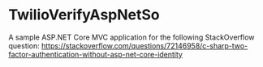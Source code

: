 # TwilioVerifyAspNetSo
A sample ASP.NET Core MVC application for the following StackOverflow question: https://stackoverflow.com/questions/72146958/c-sharp-two-factor-authentication-without-asp-net-core-identity
